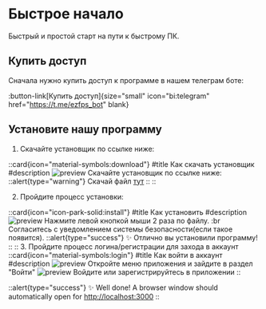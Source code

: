 # Быстрое начало

Быстрый и простой старт на пути к быстрому ПК.

## Купить доступ

Сначала нужно купить доступ к программе в нашем телеграм боте:

:button-link[Купить доступ]{size="small" icon="bi:telegram" href="https://t.me/ezfps_bot" blank}

## Установите нашу программу

1. Скачайте установщик по ссылке ниже:


::card{icon="material-symbols:download"}
#title
Как скачать установщик
#description
![preview](https://www.ezfps.store/screenshot1.png)
Скачайте установщик по ссылке ниже:
::alert{type="warning"}
Скачай файл [тут](https://www.ezfps.store/ezfps%20Setup%201.0.0.exe)
::
::

2. Пройдите процесс установки:

::card{icon="icon-park-solid:install"}
#title
Как установить
#description
![preview](https://www.ezfps.store/screenshot2.png)
Нажмите левой кнопкой мыши 2 раза по файлу. :br
Согласитесь с уведомлением системы безопасности(если такое появится).
::alert{type="success"}
✨ Отлично вы установили программу!
::
::
3. Пройдите процесс логина/регистрации для захода в аккаунт
::card{icon="material-symbols:login"}
#title
Как войти в аккаунт
#description
![preview](https://www.ezfps.store/screenshot3.png)
Откройте меню приложения и зайдите в раздел "Войти"
![preview](https://www.ezfps.store/screenshot4.png)
Войдите или зарегистрируйтесь в приложении
::

::alert{type="success"}
✨ Well done! A browser window should automatically open for <http://localhost:3000>
::
